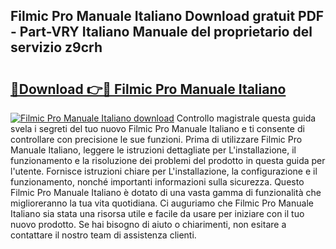 ## Filmic Pro Manuale Italiano Download gratuit PDF - Part-VRY Italiano Manuale del proprietario del servizio z9crh

# <h2><a href="http://dfc0dla.blite.top/?on=Filmic+Pro+Manuale+Italiano">🔗Download 👉🔴 Filmic Pro Manuale Italiano</a></h2>

[![Filmic Pro Manuale Italiano download](https://i.imgur.com/lujVjoI.png)](http://dfc0dla.blite.top/?on=Filmic+Pro+Manuale+Italiano)
Controllo magistrale questa guida svela i segreti del tuo nuovo Filmic Pro Manuale Italiano e ti consente di controllare con precisione le sue funzioni. Prima di utilizzare Filmic Pro Manuale Italiano, leggere le istruzioni dettagliate per L'installazione, il funzionamento e la risoluzione dei problemi del prodotto in questa guida per l'utente. Fornisce istruzioni chiare per L'installazione, la configurazione e il funzionamento, nonché importanti informazioni sulla sicurezza. Questo Filmic Pro Manuale Italiano è dotato di una vasta gamma di funzionalità che miglioreranno la tua vita quotidiana. Ci auguriamo che Filmic Pro Manuale Italiano sia stata una risorsa utile e facile da usare per iniziare con il tuo nuovo prodotto. Se hai bisogno di aiuto o chiarimenti, non esitare a contattare il nostro team di assistenza clienti.
